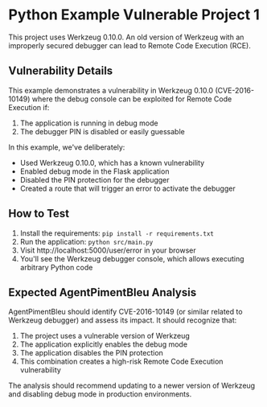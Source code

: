 # Python Example Vulnerable Project 1

This project uses Werkzeug 0.10.0. An old version of Werkzeug with an improperly secured debugger can lead to Remote Code Execution (RCE).

## Vulnerability Details

This example demonstrates a vulnerability in Werkzeug 0.10.0 (CVE-2016-10149) where the debug console can be exploited for Remote Code Execution if:

1. The application is running in debug mode
2. The debugger PIN is disabled or easily guessable

In this example, we've deliberately:
- Used Werkzeug 0.10.0, which has a known vulnerability
- Enabled debug mode in the Flask application
- Disabled the PIN protection for the debugger
- Created a route that will trigger an error to activate the debugger

## How to Test

1. Install the requirements: `pip install -r requirements.txt`
2. Run the application: `python src/main.py`
3. Visit http://localhost:5000/user/error in your browser
4. You'll see the Werkzeug debugger console, which allows executing arbitrary Python code

## Expected AgentPimentBleu Analysis

AgentPimentBleu should identify CVE-2016-10149 (or similar related to Werkzeug debugger) and assess its impact. It should recognize that:

1. The project uses a vulnerable version of Werkzeug
2. The application explicitly enables the debug mode
3. The application disables the PIN protection
4. This combination creates a high-risk Remote Code Execution vulnerability

The analysis should recommend updating to a newer version of Werkzeug and disabling debug mode in production environments.